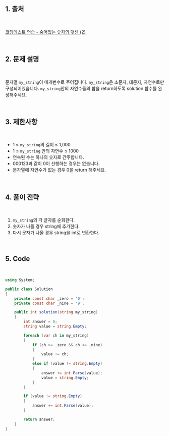 ## 1. 출처

<br>

[코딩테스트 연습 - 숨어있는 숫자의 덧셈 (2)](https://school.programmers.co.kr/learn/courses/30/lessons/120864)

<br>

## 2. 문제 설명

<br>

문자열 `my_string`이 매개변수로 주어집니다. `my_string`은 소문자, 대문자, 자연수로만 구성되어있습니다. `my_string`안의 자연수들의 합을 return하도록 solution 함수를 완성해주세요.

<br>

## 3. 제한사항

<br>

- 1 ≤ `my_string`의 길이 ≤ 1,000
- 1 ≤ `my_string` 안의 자연수 ≤ 1000
- 연속된 수는 하나의 숫자로 간주합니다.
- 000123과 같이 0이 선행하는 경우는 없습니다.
- 문자열에 자연수가 없는 경우 0을 return 해주세요.

<br>

## 4. 풀이 전략

<br>
 
1. `my_string`의 각 글자를 순회한다.
2. 숫자가 나올 경우 string에 추가한다.
3. 다시 문자가 나올 경우 string을 int로 변환한다.

<br>

## 5. Code

<br>

```cs
using System;

public class Solution
{
    private const char _zero = '0';
    private const char _nine = '9';

    public int solution(string my_string)
    {
        int answer = 0;
        string value = string.Empty;

        foreach (var ch in my_string)
        {
            if (ch >= _zero && ch <= _nine)
            {
                value += ch;
            }
            else if (value != string.Empty)
            {
                answer += int.Parse(value);
                value = string.Empty;
            }
        }

        if (value != string.Empty)
        {
            answer += int.Parse(value);
        }

        return answer;
    }
}
```